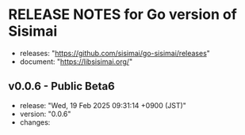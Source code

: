 RELEASE NOTES for Go version of Sisimai
===================================================================================================
- releases: "https://github.com/sisimai/go-sisimai/releases"
- document: "https://libsisimai.org/"

v0.0.6 - Public Beta6
---------------------------------------------------------------------------------------------------
- release: "Wed, 19 Feb 2025 09:31:14 +0900 (JST)"
- version: "0.0.6"
- changes:

